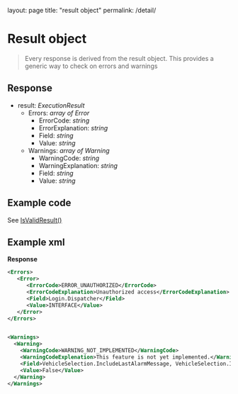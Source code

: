 layout: page
title: "result object"
permalink: /detail/
<!-- docs/op/detail/resultobject.md -->
# Result object

> Every response is derived from the result object. This provides a generic way to check on errors and warnings

## Response
- result: _ExecutionResult_
	- Errors: _array of Error_
		-  ErrorCode: _string_
		-  ErrorExplanation: _string_
		-  Field: _string_
		-  Value: _string_
	-  Warnings: _array of Warning_
		-  WarningCode: _string_
		-  WarningExplanation: _string_
		-  Field: _string_
		-  Value: _string_

## Example code
See [IsValidResult()](/samplecode/isvalidresult)

## Example xml
**Response**
```XML
<Errors>
   <Error>
      <ErrorCode>ERROR_UNAUTHORIZED</ErrorCode>
      <ErrorCodeExplanation>Unauthorized access</ErrorCodeExplanation>
      <Field>Login.Dispatcher</Field>
      <Value>INTERFACE</Value>
   </Error>
</Errors>


<Warnings>
  <Warning>
    <WarningCode>WARNING_NOT_IMPLEMENTED</WarningCode>
    <WarningCodeExplenation>This feature is not yet implemented.</WarningCodeExplenation>
    <Field>VehicleSelection.IncludeLastAlarmMessage, VehicleSelection.IncludeBlockedVehicleInfo</Field>
    <Value>False</Value>
  </Warning>
</Warnings>
```